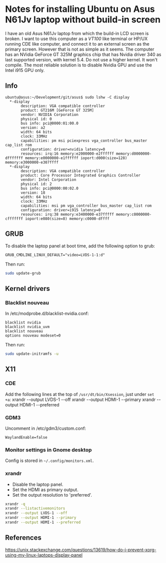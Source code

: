 # Notes for installing Ubuntu on Asus N61Jv laptop without build-in screen

I have an old Asus N61Jv laptop from which the build-in LCD screen is broken. I want to use this 
computer as a _VT100_ like terminal or HP/UX running CDE like computer, and connect it to an external screen as the primary screen. However
that is not as simple as it seems.  The computer has an NVidia GeForce GT 325M graphics chip that has Nvidia driver 340 as 
last supported version, with kernel 5.4. Do not use a higher kernel. It won't compile.
The most reliable solution is to disable Nvidia GPU and use the Intel i915 GPU only.

## Info

```
ubuntu@asus:~/Development/git/asus$ sudo lshw -C display
  *-display                 
       description: VGA compatible controller
       product: GT216M [GeForce GT 325M]
       vendor: NVIDIA Corporation
       physical id: 0
       bus info: pci@0000:01:00.0
       version: a2
       width: 64 bits
       clock: 33MHz
       capabilities: pm msi pciexpress vga_controller bus_master cap_list rom
       configuration: driver=nvidia latency=0
       resources: irq:16 memory:e2000000-e2ffffff memory:d0000000-dfffffff memory:e0000000-e1ffffff ioport:d000(size=128) memory:e3000000-e307ffff
  *-display
       description: VGA compatible controller
       product: Core Processor Integrated Graphics Controller
       vendor: Intel Corporation
       physical id: 2
       bus info: pci@0000:00:02.0
       version: 18
       width: 64 bits
       clock: 33MHz
       capabilities: msi pm vga_controller bus_master cap_list rom
       configuration: driver=i915 latency=0
       resources: irq:38 memory:e3400000-e37fffff memory:c0000000-cfffffff ioport:e080(size=8) memory:c0000-dffff
```
## GRUB

To disable the laptop panel at boot time, add the following option to grub:
```
GRUB_CMDLINE_LINUX_DEFAULT="video=LVDS-1-1:d"
```
Then run:
```sh
sudo update-grub
```

## Kernel drivers

### Blacklist nouveau

In /etc/modprobe.d/blacklist-nvidia.conf:

```
blacklist nvidia
blacklist nvidia_uvm
blacklist nouveau
options nouveau modeset=0

```
Then run:

```sh
sudo update-initramfs -u
```

## X11

### CDE

Add the following lines at the top of `/usr/dt/bin/Xsession`, just under `set +a`:
xrandr --output LVDS-1 --off
xrandr --output HDMI-1 --primary
xrandr --output HDMI-1 --preferred


### GDM3

Uncomment in /etc/gdm3/custom.conf:

```
WaylandEnable=false
```


### Monitor settings in Gnome desktop

Config is stored in `~/.config/monitors.xml`.

### xrandr

- Disable the laptop panel.
- Set the HDMI as primary output.
- Set the output resolution to 'preferred'.

```sh
xrandr -q
xrandr --listactivemonitors 
xrandr --output LVDS-1 --off
xrandr --output HDMI-1 --primary
xrandr --output HDMI-1 --preferred
```

## References

https://unix.stackexchange.com/questions/13619/how-do-i-prevent-xorg-using-my-linux-laptops-display-panel
